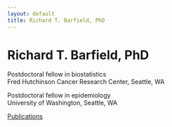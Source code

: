 ```yaml
---
layout: default
title: Richard T. Barfield, PhD
---
```

<div class="blurb">
	<h1>Richard T. Barfield, PhD</h1>
	<p>Postdoctoral fellow in biostatistics <br> Fred Hutchinson Cancer Research Center, Seattle, WA </p>
        <p>Postdoctoral fellow in epidemiology <br> University of Washington, Seattle, WA </p>	
</div><!-- /.blurb -->


 <p class="view"><a href="{{ site.url }}/publications.html"> Publications </a></p>


